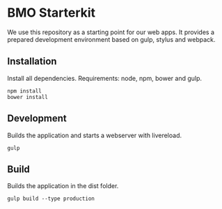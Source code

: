 # BMO Starterkit

We use this repository as a starting point for our web apps.
It provides a prepared development environment based on gulp, stylus and webpack.

## Installation

Install all dependencies. Requirements: node, npm, bower and gulp.

```
npm install
bower install
```

## Development

Builds the application and starts a webserver with livereload.

```
gulp
```

## Build

Builds the application in the dist folder.

```
gulp build --type production
```